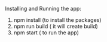 Installing and Running the app:

1) npm install (to install the packages)
2) npm run build ( it will create build)
3) npm start ( to run the app)

